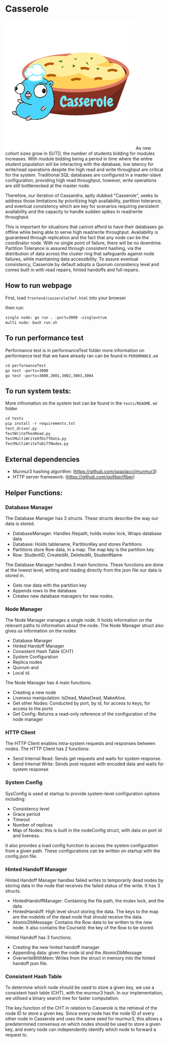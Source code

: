 # Casserole

![image casserole chef](./frontend/logo.png)
As new cohort sizes grow in SUTD, the number of students bidding for modules increases. With module bidding being a period in time where the entire student population will be interacting with the database, low latency for write/read operations despite the high read and write throughput are critical for the system. Traditional SQL databases are configured in a master-slave configuration, providing high read throughput, however, write operations are still bottlenecked at the master node.

Therefore, our iteration of Cassandra, aptly dubbed "Casserole", seeks to address those limitations by prioritizing high availability, partition tolerance, and eventual consistency which are key for scenarios requiring persistent availability and the capacity to handle sudden spikes in read/write throughput.

This is important for situations that cannot afford to have their databases go offline while being able to serve high read/write throughput. Availability is guaranteed through replication and the fact that any node can be the coordinator node. With no single point of failure, there will be no downtime. Partition Tolerance is assured through consistent hashing, via the distribution of data across the cluster ring that safeguards against node failures, while maintaining data accessibility. To assure eventual consistency, Casserole by default adopts a Quorum consistency level and comes built in with read repairs, hinted handoffs and full repairs.

## How to run webpage
First, load `frontend/casseroleChef.html` into your browser

then run:
```
single node: go run . -port=3000 -single=true
multi node: bash run.sh
```

## To run performance test
Performance test is in performanceTest folder more information on performance test that we have already ran can be found in `PERORMANCE.md`

```
cd performanceTest
go test -ports=3000
go test -ports=3000,3001,3002,3003,3004
```

## To run system tests:
More infromation on the system test can be found in the `tests/README.md` folder
```
cd tests
pip install -r requirements.txt
test_driver.py
TestWriteThenRead.py
TestMultiWriteOfDiffData.py
TestMultiWriteToDiffNodes.py
```

## External dependencies
- Murmur3 hashing algorithm: (https://github.com/spaolacci/murmur3)
- HTTP server framework: (https://github.com/gofiber/fiber)

## Helper Functions:
### Database Manager
The Database Manager has 3 structs. These structs describe the way our data is stored.
- DatabaseManager: Handles filepath, holds mutex lock, Wraps database data
- Database: Holds tablename, PartitionKey and stores Partitions
- Partitions store Row data, in a map. The map key is the partition key.
- Row: StudentID, CreatedAt, DeletedAt, StudentName

The Database Manager handles 3 main functions. These functions are done at the lowest level, writing and reading directly from the json file our data is stored in.
- Gets row data with the partition key
- Appends rows to the database
- Creates new database managers for new nodes.

### Node Manager
The Node Manager manages a single node. It holds information on the relevant paths to information about the node. The Node Manager struct also gives us information on the nodes
- Database Manager
- Hinted Handoff Manager
- Consistent Hash Table (CHT)
- System Configuration
- Replica nodes
- Quorum and 
- Local id. 

The Node Manager has 4 main functions. 
- Creating a new node
- Liveness manipulation: IsDead, MakeDead, MakeAlive. 
- Get other Nodes: Conducted by port, by id, for access to keys, for access to the ports
- Get Config: Returns a read-only reference of the configuration of the node manager

### HTTP Client
The HTTP Client enables intra-system requests and responses between nodes. The HTTP Client has 2 functions:
- Send Internal Read: Sends get requests and waits for system response.
- Send Internal Write: Sends post request with encoded data and waits for system response

### System Config
SysConfig is used at startup to provide system-level configuration options including:
- Consistency level
- Grace period 
- Timeout
- Number of replicas
- Map of Nodes: this is built in the nodeConfig struct, with data on port id and liveness.

It also provides a load config function to access the system configuration from a given path. These configurations can be written on startup with the config.json file.

### Hinted Handoff Manager
Hinted Handoff Manager handles failed writes to temporarily dead nodes by storing data in the node that receives the failed status of the write. It has 3 structs. 
- HintedHandoffManager: Containing the file path, the mutex lock, and the data
- HintedHandoff: High level struct storing the data. The keys to the map are the nodeIds of the dead node that should receive the data. 
- AtomicDbMessage: Contains the Row data to be written to the new node. It also contains the CourseId: the key of the Row to be stored.

Hinted Handoff has 3 functions:
- Creating the new hinted handoff manager
- Appending data: given the node id and the AtomicDbMessage
- OverwriteWithMem: Writes from the struct in memory into the hinted handoff json file.

### Consistent Hash Table
To determine which node should be used to store a given key, we use a consistent hash table (CHT), with the murmur3 hash. In our implementation, we utilised a binary search tree for faster computation.

The key function of the CHT in relation to Casserole is the retrieval of the node ID to store a given key. Since every node has the node ID of every other node in Casserole and uses the same seed for murmur3, this allows a predetermined consensus on which nodes should be used to store a given key, and every node can independently identify which node to forward a request to.


